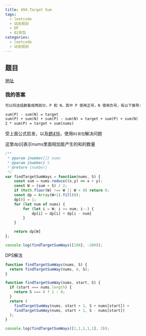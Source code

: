 ```yaml
---
title: 494.Target Sum
tags: 
  - leetcode 
  - 动态规划 
  - DP
  - 01背包
categories:
  - leetcode
  - 动态规划
---
```


## 题目

[地址](https://leetcode.com/problems/target-sum/description/)

### 我的答案

```md
可以将这组数看成两部分，P 和 N，其中 P 使用正号，N 使用负号，有以下推导:

sum(P) - sum(N) = target
sum(P) + sum(N) + sum(P) - sum(N) = target + sum(P) + sum(N)
2 * sum(P) = target + sum(nums)
```

受上面公式启发，以及[题416](https://leetcode.com/problems/partition-equal-subset-sum/description/)，使用`01背包`解决问题

这里dp[i]表示nums里面相加能产生的和的数量

```js
/**
 * @param {number[]} nums
 * @param {number} S
 * @return {number}
 */
var findTargetSumWays = function(nums, S) {
    const sum = nums.reduce((x,y) => x + y);
    const W = (sum + S) / 2;
    if (Math.floor(W) !== W || W < 0) return 0;
    const dp = Array(W+1).fill(0);
    dp[0] = 1;
    for (let num of nums) {
        for (let i = W; i >= num; i--) {
            dp[i] = dp[i] + dp[i - num]
        }
    }

    return dp[W]
};

console.log(findTargetSumWays([100], -200));

```

DPS解法

```js
function findTargetSumWays(nums, S) {
  return findTargetSumWay(nums, 0, S);
}

function findTargetSumWay(nums, start, S) {
  if (start === nums.length) {
    return S === 0 ? 1 : 0;
  }
  return (
    findTargetSumWay(nums, start + 1, S + nums[start]) +
    findTargetSumWay(nums, start + 1, S - nums[start])
  );
}

console.log(findTargetSumWays([1,1,1,1,1], 3));
```